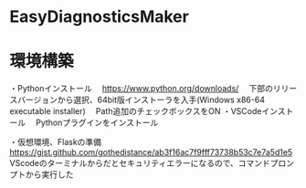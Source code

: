# EasyDiagnosticsMaker

# 環境構築
・Pythonインストール
　https://www.python.org/downloads/
　下部のリリースバージョンから選択、64bit版インストーラを入手(Windows x86-64 executable installer)
　Path追加のチェックボックスをON
・VSCodeインストール
　Pythonプラグインをインストール

・仮想環境、Flaskの準備
https://gist.github.com/gothedistance/ab3f16ac7f9fff73738b53c7e7a5d1e5
VScodeのターミナルからだとセキュリティエラーになるので、コマンドプロンプトから実行した
